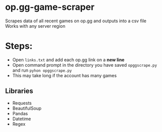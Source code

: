 # op.gg-game-scraper
Scrapes data of all recent games on op.gg and outputs into a csv file <br>
Works with any server region

# Steps:
- Open `links.txt` and add each op.gg link on a **new line** 
- Open command prompt in the directory you have saved `opggscrape.py` and run `pyhon opggscrape.py`
- This may take long if the account has many games

## Libraries
- Requests
- BeautifulSoup
- Pandas
- Datetime
- Regex

